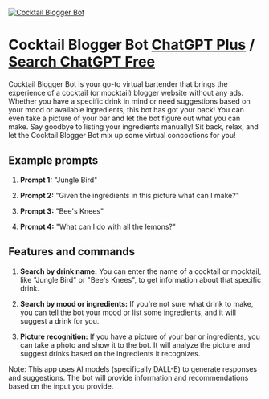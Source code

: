 
[![Cocktail Blogger Bot](https://files.oaiusercontent.com/file-M5ifCqwxX9jio6VoUt6Lw14K?se=2123-10-15T21%3A42%3A44Z&sp=r&sv=2021-08-06&sr=b&rscc=max-age%3D31536000%2C%20immutable&rscd=attachment%3B%20filename%3Ded69d09f-cdba-4bf5-ae32-516957dfb33c.png&sig=tLI4Agrmrj4pqkFgT0nljhW44Tybh9gADweBw6/TqRQ%3D)](https://chat.openai.com/g/g-YCZ1VttiS-cocktail-blogger-bot)

# Cocktail Blogger Bot [ChatGPT Plus](https://chat.openai.com/g/g-YCZ1VttiS-cocktail-blogger-bot) / [Search ChatGPT Free](https://gptcall.net/index.html#/?search=Cocktail%20Blogger%20Bot)

Cocktail Blogger Bot is your go-to virtual bartender that brings the experience of a cocktail (or mocktail) blogger website without any ads. Whether you have a specific drink in mind or need suggestions based on your mood or available ingredients, this bot has got your back! You can even take a picture of your bar and let the bot figure out what you can make. Say goodbye to listing your ingredients manually! Sit back, relax, and let the Cocktail Blogger Bot mix up some virtual concoctions for you!

## Example prompts

1. **Prompt 1:** "Jungle Bird"

2. **Prompt 2:** "Given the ingredients in this picture what can I make?"

3. **Prompt 3:** "Bee's Knees"

4. **Prompt 4:** "What can I do with all the lemons?"

## Features and commands

1. **Search by drink name:** You can enter the name of a cocktail or mocktail, like "Jungle Bird" or "Bee's Knees", to get information about that specific drink.

2. **Search by mood or ingredients:** If you're not sure what drink to make, you can tell the bot your mood or list some ingredients, and it will suggest a drink for you.

3. **Picture recognition:** If you have a picture of your bar or ingredients, you can take a photo and show it to the bot. It will analyze the picture and suggest drinks based on the ingredients it recognizes.

Note: This app uses AI models (specifically DALL-E) to generate responses and suggestions. The bot will provide information and recommendations based on the input you provide.


